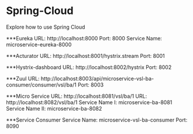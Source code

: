 # Spring-Cloud
Explore how to use Spring Cloud


***Eureka
URL: http://localhost:8000
Port: 8000
Service Name: microservice-eureka-8000


***Acturator
URL: http://localhost:8001/hystrix.stream
Port: 8001


***Hystrix-dashboard
URL: http://localhost:8002/hystrix
Port: 8002


***Zuul
URL: http://localhost:8003/api/microservice-vsl-ba-consumer/consumer/vsl/ba/1
Port: 8003


***Micro Service
URL: http://localhost:8081/vsl/ba/1
URL: http://localhost:8082/vsl/ba/1
Service Name I: microservice-ba-8081
Service Name II: microservice-ba-8082


***Service Consumer
Service Name: microservice-vsl-ba-consumer
Port: 8090

